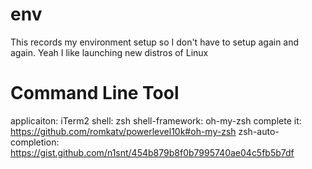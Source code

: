 # env
This records my environment setup so I don't have to setup again and again. Yeah I like launching new distros of Linux

# Command Line Tool

applicaiton: iTerm2
shell: zsh
shell-framework: oh-my-zsh
complete it: https://github.com/romkatv/powerlevel10k#oh-my-zsh
zsh-auto-completion: https://gist.github.com/n1snt/454b879b8f0b7995740ae04c5fb5b7df


